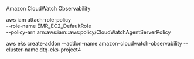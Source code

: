 Amazon CloudWatch Observability

aws iam attach-role-policy \
--role-name EMR_EC2_DefaultRole \
--policy-arn arn:aws:iam::aws:policy/CloudWatchAgentServerPolicy

aws eks create-addon --addon-name amazon-cloudwatch-observability --cluster-name dtq-eks-project4